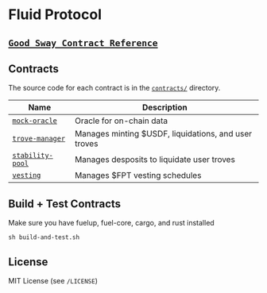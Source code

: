 # Fluid Protocol

## [`Good Sway Contract Reference`](https://github.com/FuelLabs/sway-applications/tree/master/AMM/project)

Contracts
---------

The source code for each contract is in the [`contracts/`](contracts/)
directory.

| Name                                               | Description                            |
| -------------------------------------------------- | -------------------------------------- |
| [`mock-oracle`](contracts/mock-oracle-contract)       | Oracle for on-chain data |
| [`trove-manager`](contracts/trove-manager-contract)       | Manages minting $USDF, liquidations, and user troves |
| [`stability-pool`](contracts/stability-pool-contract)       | Manages desposits to liquidate user troves |
| [`vesting`](contracts/vesting-contract)       | Manages $FPT vesting schedules |

Build + Test Contracts
-------------------------------

Make sure you have fuelup, fuel-core, cargo, and rust installed 

```
sh build-and-test.sh
```

License
-------

MIT License (see `/LICENSE`)
